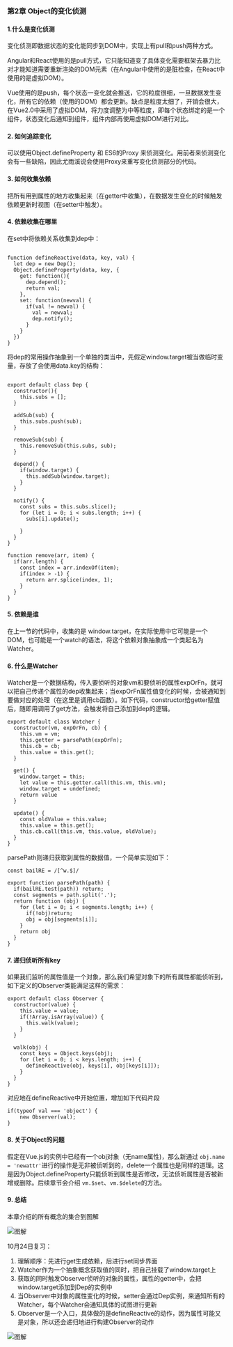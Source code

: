 ### 第2章 Object的变化侦测

#### 1.什么是变化侦测

变化侦测即数据状态的变化能同步到DOM中，实现上有pull和push两种方式。

Angular和React使用的是pull方式，它只能知道变了具体变化需要框架去暴力比对才能知道需要重新渲染的DOM元素（在Angular中使用的是脏检查，在React中使用的是虚拟DOM）。

Vue使用的是push，每个状态一变化就会推送，它的粒度很细，一旦数据发生变化，所有它的依赖（使用的DOM）都会更新。缺点是粒度太细了，开销会很大，在Vue2.0中采用了虚拟DOM，将力度调整为中等粒度，即每个状态绑定的是一个组件，状态变化后通知到组件，组件内部再使用虚拟DOM进行对比。

#### 2. 如何追踪变化


可以使用Object.defineProperty 和 ES6的Proxy 来侦测变化。用前者来侦测变化会有一些缺陷，因此尤雨溪说会使用Proxy来重写变化侦测部分的代码。

#### 3. 如何收集依赖

把所有用到属性的地方收集起来（在getter中收集），在数据发生变化的时候触发依赖更新时视图（在setter中触发）。

#### 4. 依赖收集在哪里

在set中将依赖关系收集到dep中：

```

function defineReactive(data, key, val) {
  let dep = new Dep();
  Object.defineProperty(data, key, {
    get: function(){
      dep.depend();
      return val;
    },
    set: function(newval) {
      if(val != newval) {
        val = newval;
        dep.notify();
      }
    }
  })
}
```

将dep的常用操作抽象到一个单独的类当中，先假定window.target被当做临时变量，存放了会使用data.key的结构：

```

export default class Dep {
  constructor(){
    this.subs = [];
  }

  addSub(sub) {
    this.subs.push(sub);
  }

  removeSub(sub) {
    this.removeSub(this.subs, sub);
  }

  depend() {
    if(window.target) {
      this.addSub(window.target);
    }
  }

  notify() {
    const subs = this.subs.slice();
    for (let i = 0; i < subs.length; i++) {
      subs[i].update();
      
    }
  }
}

function remove(arr, item) {
  if(arr.length) {
    const index = arr.indexOf(item);
    if(index > -1) {
      return arr.splice(index, 1);
    }
  }
}
```
#### 5. 依赖是谁

在上一节的代码中，收集的是 window.target，在实际使用中它可能是一个DOM，也可能是一个watch的语法，将这个依赖对象抽象成一个类起名为 Watcher。

#### 6. 什么是Watcher


Watcher是一个数据结构，传入要侦听的对象vm和要侦听的属性expOrFn，就可以把自己传递个属性的dep收集起来；当expOrFn属性值变化的时候，会被通知到要做对应的处理（在这里是调用cb函数）。如下代码，constructor给getter赋值后，随即用调用了get方法，会触发将自己添加到dep的逻辑。

```
export default class Watcher {
  constructor(vm, expOrFn, cb) {
    this.vm = vm;
    this.getter = parsePath(expOrFn);
    this.cb = cb;
    this.value = this.get();
  }

  get() {
    window.target = this;
    let value = this.getter.call(this.vm, this.vm);
    window.target = undefined;
    return value
  }

  update() {
    const oldValue = this.value;
    this.value = this.get();
    this.cb.call(this.vm, this.value, oldValue);
  }
}
```

parsePath则递归获取到属性的数据值，一个简单实现如下：

```
const bailRE = /[^w.$]/

export function parsePath(path) {
  if(bailRE.test(path)) return;
  const segments = path.split('.');
  return function (obj) {
    for (let i = 0; i < segments.length; i++) {
      if(!obj)return;
      obj = obj[segments[i]];
    }
    return obj
  }
}
```

#### 7. 递归侦听所有key

如果我们监听的属性值是一个对象，那么我们希望对象下的所有属性都能侦听到，如下定义的Observer类能满足这样的需求：

```
export default class Observer {
  constructor(value) {
    this.value = value;
    if(!Array.isArray(value)) {
      this.walk(value);
    }
  }

  walk(obj) {
    const keys = Object.keys(obj);
    for (let i = 0; i < keys.length; i++) {
      defineReactive(obj, keys[i], obj[keys[i]]);
    }
  }
}
```

对应地在defineReactive中开始位置，增加如下代码片段 

```
if(typeof val === 'object') {
    new Observer(val);
}
```

#### 8. 关于Object的问题

假定在Vue.js的实例中已经有一个obj对象（无name属性)，那么新通过 `obj.name = 'newattr'`进行的操作是无非被侦听到的，delete一个属性也是同样的道理。这是因为Object.defineProperty只能侦听到属性是否修改，无法侦听属性是否被新增或删除。后续章节会介绍 `vm.$set`、`vm.$delete`的方法。



#### 9. 总结

本章介绍的所有概念的集合到图解

![图解](./chapter2.png)


10月24日复习：

1. 理解顺序：先进行get生成依赖，后进行set同步界面
2. Watcher作为一个抽象概念获取值的同时，把自己挂载了window.target上
3. 获取的同时触发Observer侦听的对象的属性，属性的getter中，会把window.target添加到Dep的实例中
4. 当Observer中对象的属性变化的时候，setter会通过Dep实例，来通知所有的Watcher，每个Watcher会通知具体的试图进行更新
5. Observer是一个入口，具体做的是defineReactive的动作，因为属性可能又是对象，所以还会递归地进行构建Observer的动作


![图解](./chapter2-graphic.jpeg)






















